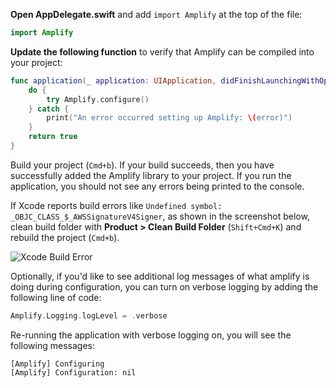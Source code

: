 **Open AppDelegate.swift** and add `import Amplify` at the top of the file:
```swift
import Amplify
```

**Update the following function** to verify that Amplify can be compiled into your project:
```swift
func application(_ application: UIApplication, didFinishLaunchingWithOptions launchOptions: [UIApplication.LaunchOptionsKey: Any]?) -> Bool {
    do {
        try Amplify.configure()
    } catch {
        print("An error occurred setting up Amplify: \(error)")
    }
    return true
}
```

Build your project (`Cmd+b`).  If your build succeeds, then you have successfully added the Amplify library to your project.  If you run the application, you should not see any errors being printed to the console.

<amplify-callout>

If Xcode reports build errors like `Undefined symbol: _OBJC_CLASS_$_AWSSignatureV4Signer`, as shown in the screenshot below, clean build folder with **Product > Clean Build Folder** (`Shift+Cmd+K`) and rebuild the project (`Cmd+b`).

![Xcode Build Error](~/images/xcode-build-error.png)

</amplify-callout>

Optionally, if you'd like to see additional log messages of what amplify is doing during configuration, you can turn on verbose logging by adding the following line of code:
```swift
Amplify.Logging.logLevel = .verbose
```

Re-running the application with verbose logging on, you will see the following messages:
```console
[Amplify] Configuring
[Amplify] Configuration: nil
```